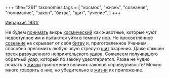 +++
title="261"
taxonomies.tags = [
 "космос",
 "жизнь",
 "сознание",
 "понимание",
 "закон",
 "битва",
 "щит",
 "учение",
]
+++

[Иерархия 1931г](/agni/1931)

Не будем [понимать](/tags/понимание) вихрь [космический](/tags/космос) как животные, которые чуют недоступное им и пытаются уйти в темноту нор. Но просветлённое [сознание](/tags/сознание) не скрывает от себя [битву](/tags/битва) и, приготовленное Учением, способно преломить любую злую стрелу о [щит](/tags/щит) озарения. Даже слышен треск разрушенного неприятельского удара. Сожалеем получившего обратный удар, который по закону удесятеряется. Разве не чудно осязать в [жизни](/tags/жизнь) приложение великих законов справедливости! Можно много говорить о них, но убедительно в [жизни](/tags/жизнь) их приложение.   

